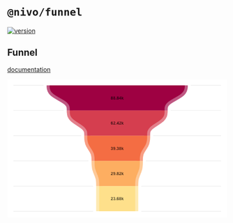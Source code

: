 # `@nivo/funnel`

[![version](https://img.shields.io/npm/v/@nivo/funnel.svg?style=flat-square)](https://www.npmjs.com/package/@nivo/funnel)

## Funnel

[documentation](http://nivo.rocks/funnel)

![Funnel](https://raw.githubusercontent.com/plouc/nivo/master/packages/funnel/doc/funnel.png)
